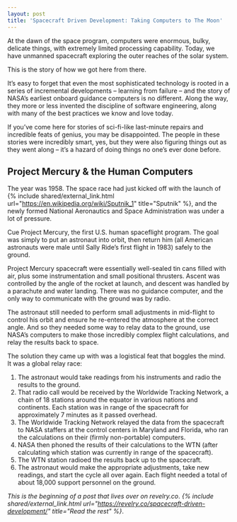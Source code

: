 ```yaml
---
layout: post
title: 'Spacecraft Driven Development: Taking Computers to The Moon'
---
```


At the dawn of the space program, computers were enormous, bulky, delicate
things, with extremely limited processing capability. Today, we have unmanned
spacecraft exploring the outer reaches of the solar system.

This is the story of how we got here from there.

It’s easy to forget that even the most sophisticated technology is rooted in a
series of incremental developments – learning from failure – and the story of
NASA’s earliest onboard guidance computers is no different. Along the way, they
more or less invented the discipline of software engineering, along with many of
the best practices we know and love today.

If you’ve come here for stories of sci-fi-like last-minute repairs and
incredible feats of genius, you may be disappointed. The people in these stories
were incredibly smart, yes, but they were also figuring things out as they went
along – it’s a hazard of doing things no one’s ever done before.

## Project Mercury & the Human Computers

The year was 1958. The space race had just kicked off with the launch of
{% include shared/external_link.html url="https://en.wikipedia.org/wiki/Sputnik_1" title="Sputnik" %},
and the newly formed National Aeronautics and Space Administration was under a
lot of pressure.

Cue Project Mercury, the first U.S. human spaceflight program. The goal was
simply to put an astronaut into orbit, then return him (all American astronauts
were male until Sally Ride’s first flight in 1983) safely to the ground.

Project Mercury spacecraft were essentially well-sealed tin cans filled with
air, plus some instrumentation and small positional thrusters. Ascent was
controlled by the angle of the rocket at launch, and descent was handled by a
parachute and water landing. There was no guidance computer, and the only way to
communicate with the ground was by radio.

The astronaut still needed to perform small adjustments in mid-flight to control
his orbit and ensure he re-entered the atmosphere at the correct angle. And so
they needed some way to relay data to the ground, use NASA’s computers to make
those incredibly complex flight calculations, and relay the results back to
space.

The solution they came up with was a logistical feat that boggles the mind. It
was a global relay race:

1. The astronaut would take readings from his instruments and radio the results
   to the ground.
1. That radio call would be received by the Worldwide Tracking Network, a chain
   of 18 stations around the equator in various nations and continents. Each
   station was in range of the spacecraft for approximately 7 minutes as it
   passed overhead.
1. The Worldwide Tracking Network relayed the data from the spacecraft to NASA
   staffers at the control centers in Maryland and Florida, who ran the
   calculations on their (firmly non-portable) computers.
1. NASA then phoned the results of their calculations to the WTN (after
   calculating which station was currently in range of the spacecraft).
1. The WTN station radioed the results back up to the spacecraft.
1. The astronaut would make the appropriate adjustments, take new readings, and
   start the cycle all over again. Each flight needed a total of about 18,000
   support personnel on the ground.

_This is the beginning of a post that lives over on revelry.co_.
_{% include shared/external_link.html url="https://revelry.co/spacecraft-driven-development/" title="Read the rest" %}_.
